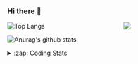 ### Hi there 👋

<!--
**tao8687/tao8687** is a ✨ _special_ ✨ repository because its `README.md` (this file) appears on your GitHub profile.

Here are some ideas to get you started:

- 🔭 I’m currently working on ...
- 🌱 I’m currently learning ...
- 👯 I’m looking to collaborate on ...
- 🤔 I’m looking for help with ...
- 💬 Ask me about ...
- 📫 How to reach me: ...
- 😄 Pronouns: ...
- ⚡ Fun fact: ...
-->

<img align='right' src="https://media.giphy.com/media/M9gbBd9nbDrOTu1Mqx/giphy.gif" width="240">

  
![Top Langs](https://github-readme-stats.vercel.app/api/top-langs/?username=tao8687&layout=compact&title_color=23238E&text_color=A67D3D)

![Anurag's github stats](https://github-readme-stats.vercel.app/api?username=tao8687&show_icons=true&&text_color=A67D3D&title_color=23238E&show_icons=false&count_private=true&hide=stars)

<details>
  <summary>:zap: Coding Stats</summary>
  <br>
    
<!--START_SECTION:waka-->
![Code Time](http://img.shields.io/badge/Code%20Time-929%20hrs%2054%20mins-blue)

![Profile Views](http://img.shields.io/badge/Profile%20Views-0-blue)

**🐱 My GitHub Data** 

> 🏆 51 Contributions in the Year 2023
 > 
> 📦 1.5 MB Used in GitHub's Storage 
 > 
> 🚫 Not Opted to Hire
 > 
> 📜 49 Public Repositories 
 > 
> 🔑 23 Private Repositories  
 > 
**I'm an Early 🐤** 

```text
🌞 Morning      118 commits       ██████████████████░░░░░░░   71.95 % 
🌆 Daytime       23 commits       ███░░░░░░░░░░░░░░░░░░░░░░   14.02 % 
🌃 Evening       23 commits       ███░░░░░░░░░░░░░░░░░░░░░░   14.02 % 
🌙 Night          0 commits       ░░░░░░░░░░░░░░░░░░░░░░░░░   00.00 % 

```
📅 **I'm Most Productive on Monday** 

```text
Monday          31 commits       ████░░░░░░░░░░░░░░░░░░░░░   18.90 % 
Tuesday         25 commits       ███░░░░░░░░░░░░░░░░░░░░░░   15.24 % 
Wednesday       24 commits       ███░░░░░░░░░░░░░░░░░░░░░░   14.63 % 
Thursday        20 commits       ███░░░░░░░░░░░░░░░░░░░░░░   12.20 % 
Friday          28 commits       ████░░░░░░░░░░░░░░░░░░░░░   17.07 % 
Saturday        18 commits       ██░░░░░░░░░░░░░░░░░░░░░░░   10.98 % 
Sunday          18 commits       ██░░░░░░░░░░░░░░░░░░░░░░░   10.98 % 

```


📊 **This Week I Spent My Time On** 

```text
⌚︎ Time Zone: Asia/Shanghai

💬 Programming Languages: 
C++                      2 hrs 32 mins       ███████░░░░░░░░░░░░░░░░░░   29.11 % 
Makefile                 1 hr 56 mins        █████░░░░░░░░░░░░░░░░░░░░   22.21 % 
C                        1 hr 43 mins        █████░░░░░░░░░░░░░░░░░░░░   19.74 % 
Other                    52 mins             ██░░░░░░░░░░░░░░░░░░░░░░░   10.10 % 
Markdown                 35 mins             █░░░░░░░░░░░░░░░░░░░░░░░░   06.75 % 

🔥 Editors: 
VS Code                  8 hrs 44 mins       █████████████████████████   100.00 % 

🐱‍💻 Projects: 
TS0845_5.0               4 hrs 19 mins       ████████████░░░░░░░░░░░░░   49.49 % 
AutoSearchTool           3 hrs 40 mins       ██████████░░░░░░░░░░░░░░░   41.96 % 
vc07681                  35 mins             █░░░░░░░░░░░░░░░░░░░░░░░░   06.69 % 
vc7681                   4 mins              ░░░░░░░░░░░░░░░░░░░░░░░░░   00.77 % 
samples                  3 mins              ░░░░░░░░░░░░░░░░░░░░░░░░░   00.75 % 

💻 Operating System: 
Linux                    8 hrs 44 mins       █████████████████████████   100.00 % 

```

**I Mostly Code in Python** 

```text
Python                   9 repos             ████████░░░░░░░░░░░░░░░░░   32.14 % 
C++                      6 repos             █████░░░░░░░░░░░░░░░░░░░░   21.43 % 
C                        5 repos             ████░░░░░░░░░░░░░░░░░░░░░   17.86 % 
Shell                    2 repos             █░░░░░░░░░░░░░░░░░░░░░░░░   07.14 % 
JavaScript               2 repos             █░░░░░░░░░░░░░░░░░░░░░░░░   07.14 % 

```


**Timeline**

![Chart not found](https://raw.githubusercontent.com/tao8687/tao8687/master/charts/bar_graph.png) 


 Last Updated on 18/02/2023 01:37:08 UTC
<!--END_SECTION:waka-->
</details>
